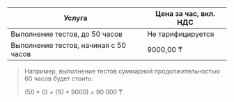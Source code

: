 | Услуга                                | Цена за час, вкл. НДС |
| ------------------------------------- | --------------------- |
| Выполнение тестов, до 50 часов        | Не тарифицируется     |
| Выполнение тестов, начиная с 50 часов | 9000,00 ₸             |

> Например, выполнение тестов суммарной продолжительностью 60 часов будет стоить:
>
> (50 * 0) + (10 * 9000) = 90 000 ₸